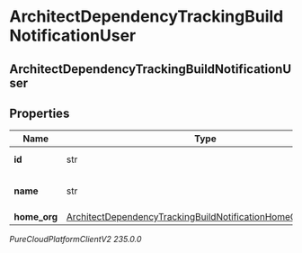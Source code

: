 # ArchitectDependencyTrackingBuildNotificationUser

## ArchitectDependencyTrackingBuildNotificationUser

## Properties

|Name | Type | Description | Notes|
|------------ | ------------- | ------------- | -------------|
| **id** | str | The ID of the user. | [optional] |
| **name** | str | The name of the user, if available. | [optional] |
| **home_org** | [ArchitectDependencyTrackingBuildNotificationHomeOrganization](ArchitectDependencyTrackingBuildNotificationHomeOrganization) |  | [optional] |



_PureCloudPlatformClientV2 235.0.0_
